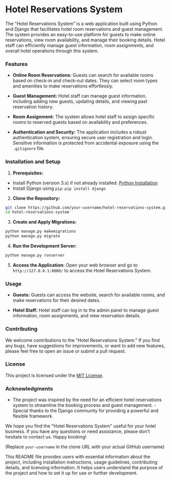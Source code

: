 # Hotel Reservations System

The "Hotel Reservations System" is a web application built using Python and Django that facilitates hotel room reservations and guest management. The system provides an easy-to-use platform for guests to make online reservations, view room availability, and manage their booking details. Hotel staff can efficiently manage guest information, room assignments, and overall hotel operations through this system.

### Features

- **Online Room Reservations:** Guests can search for available rooms based on check-in and check-out dates. They can select room types and amenities to make reservations effortlessly.

- **Guest Management:** Hotel staff can manage guest information, including adding new guests, updating details, and viewing past reservation history.

- **Room Assignment:** The system allows hotel staff to assign specific rooms to reserved guests based on availability and preferences.

- **Authentication and Security:** The application includes a robust authentication system, ensuring secure user registration and login. Sensitive information is protected from accidental exposure using the `.gitignore` file.

### Installation and Setup

1. **Prerequisites:**

- Install Python (version 3.x) if not already installed: [Python Installation](https://www.python.org/downloads/)
- Install Django using `pip`: `pip install django`

2. **Clone the Repository:**

```bash
git clone https://github.com/your-username/hotel-reservations-system.git
cd hotel-reservations-system
```

3. **Create and Apply Migrations:**

```bash
python manage.py makemigrations
python manage.py migrate
```

4. **Run the Development Server:**

```bash
python manage.py runserver
```

5. **Access the Application:**
   Open your web browser and go to `http://127.0.0.1:8000/` to access the Hotel Reservations System.

### Usage

- **Guests:** Guests can access the website, search for available rooms, and make reservations for their desired dates.

- **Hotel Staff:** Hotel staff can log in to the admin panel to manage guest information, room assignments, and view reservation details.

### Contributing

We welcome contributions to the "Hotel Reservations System." If you find any bugs, have suggestions for improvements, or want to add new features, please feel free to open an issue or submit a pull request.

### License

This project is licensed under the [MIT License](https://opensource.org/license/mit/).

### Acknowledgments

- The project was inspired by the need for an efficient hotel reservations system to streamline the booking process and guest management.
  -Special thanks to the Django community for providing a powerful and flexible framework.

We hope you find the "Hotel Reservations System" useful for your hotel business. If you have any questions or need assistance, please don't hesitate to contact us. Happy booking!

(Replace `your-username` in the clone URL with your actual GitHub username)

This README file provides users with essential information about the project, including installation instructions, usage guidelines, contributing details, and licensing information. It helps users understand the purpose of the project and how to set it up for use or further development.

